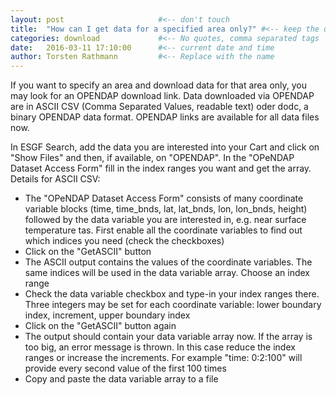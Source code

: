 ```yaml
---
layout: post                     #<-- don't touch
title:  "How can I get data for a specified area only?" #<-- keep the quotes " ... "
categories: download             #<-- No quotes, comma separated tags
date:   2016-03-11 17:10:00      #<-- current date and time
author: Torsten Rathmann         #<-- Replace with the name
---
```


If you want to specify an area and download data for that area only, you may look for an OPENDAP download link. Data downloaded via OPENDAP are in ASCII CSV (Comma Separated Values, readable text) oder dodc, a binary OPENDAP data format. OPENDAP links are available for all data files now.

In ESGF Search, add the data you are interested into your Cart and click on "Show Files" and then, if available, on "OPENDAP". In the "OPeNDAP Dataset Access Form" fill in the index ranges you want and get the array. Details for ASCII CSV:

* The "OPeNDAP Dataset Access Form" consists of many coordinate variable blocks (time, time_bnds, lat, lat_bnds, lon, lon_bnds, height) followed by the data variable you are interested in, e.g. near surface temperature tas. First enable all the coordinate variables to find out which indices you need (check the checkboxes)
* Click on the "GetASCII" button
* The ASCII output contains the values of the coordinate variables. The same indices will be used in the data variable array. Choose an index range
* Check the data variable checkbox and type-in your index ranges there. Three integers may be set for each coordinate variable: lower boundary index, increment, upper boundary index
* Click on the "GetASCII" button again
* The output should contain your data variable array now. If the array is too big, an error message is thrown. In this case reduce the index ranges or increase the increments. For example "time: 0:2:100" will provide every second value of the first 100 times
* Copy and paste the data variable array to a file



